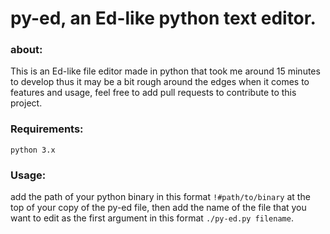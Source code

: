 # py-ed, an Ed-like python text editor.


### about:

This is an Ed-like file editor made in python that
took me around 15 minutes to develop thus it may 
be a bit rough around the edges when it comes to
features and usage, feel free to add pull requests
to contribute to this project.


### Requirements:

`python 3.x`


### Usage:

add the path of your python binary in this format
`!#path/to/binary` at the top of your copy of the
py-ed file, then add the name of the file that you
want to edit as the first argument in this format
`./py-ed.py filename`.
